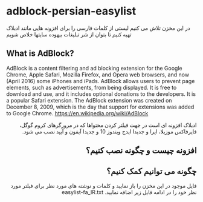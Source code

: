 # adblock-persian-easylist
در این مخزن تلاش می کنیم لیستی از کلمات فارسی را برای افزونه هایی مانند ادبلاک تهیه کنیم تا بتوان از شر تبلیغات بیهوده سایتها خلاص شویم


## What is AdBlock?
AdBlock is a content filtering and ad blocking extension for the Google Chrome, Apple Safari, Mozilla Firefox, and Opera web browsers, and now (April 2016) some iPhones and iPads.
AdBlock allows users to prevent page elements, such as advertisements, from being displayed. It is free to download and use, and it includes optional donations to the developers. It is a popular Safari extension. The AdBlock extension was created on December 8, 2009, which is the day that support for extensions was added to Google Chrome.
https://en.wikipedia.org/wiki/AdBlock
<div dir="rtl">
ادبلاک افزونه ای است در جهت فیلتر کردن محتواها که در مرورگرهای کروم گوگل، فایرفاکس موزیلا، اپرا و جدیدا ایدج ویندوز 10 و جدیدا آیفون و آیپد نصب می شود.

## افزونه چیست و چگونه نصب کنیم؟

## چگونه می توانیم کمک کنیم؟
فایل موجود در این مخزن را باز نمایید و کلمات و نوشته های مورد نظر برای فیلتر مورد نظر خود را در ادامه فایل زیر اضافه نمایید.
easylist-fa_IR.txt
</div>
